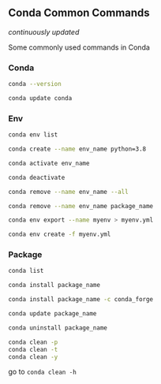 ## Conda Common Commands

*continuously updated*

Some commonly used commands in Conda

### Conda

```bash
conda --version
```

```bash
conda update conda
```



### Env

```bash
conda env list
```

```bash
conda create --name env_name python=3.8
```

```bash
conda activate env_name
```

```bash
conda deactivate
```

```bash
conda remove --name env_name --all
```

```bash
conda remove --name env_name package_name
```

```bash
conda env export --name myenv > myenv.yml
```

```bash
conda env create -f myenv.yml
```



### Package

```bash
conda list
```

```bash
conda install package_name
```

```bash
conda install package_name -c conda_forge
```

```bash
conda update package_name
```

```bash
conda uninstall package_name
```

```bash
conda clean -p
conda clean -t
conda clean -y
```

go to `conda clean -h`

 
